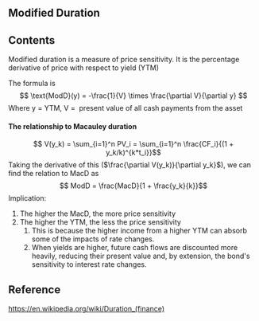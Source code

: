 ## Modified Duration
## Contents
Modified duration is a measure of price sensitivity. It is the percentage derivative of price with respect to yield (YTM)

The formula is
$$ \text{ModD}(y) = -\frac{1}{V} \times \frac{\partial V}{\partial y} $$
Where y = YTM, V =  present value of all cash payments from the asset

#### The relationship to Macauley duration
$$ V(y_k) = \sum_{i=1}^n PV_i = \sum_{i=1}^n \frac{CF_i}{(1 + y_k/k)^{k*t_i}}$$
Taking the derivative of this ($\frac{\partial V(y_k)}{\partial y_k}$), we can find the relation to MacD as
$$ ModD = \frac{MacD}{1 + \frac{y_k}{k}}$$
Implication: 
1. The higher the MacD, the more price sensitivity
2. The higher the YTM, the less the price sensitivity
	1. This is because the higher income from a higher YTM can absorb some of the impacts of rate changes.
	2. When yields are higher, future cash flows are discounted more heavily, reducing their present value and, by extension, the bond's sensitivity to interest rate changes.
## Reference
https://en.wikipedia.org/wiki/Duration_(finance)

